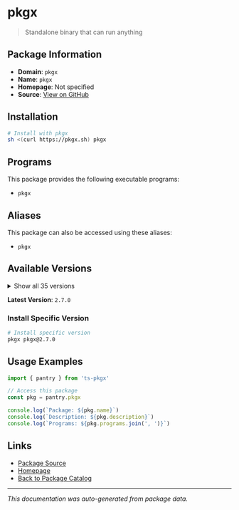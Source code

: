 # pkgx

> Standalone binary that can run anything

## Package Information

- **Domain**: `pkgx`
- **Name**: `pkgx`
- **Homepage**: Not specified
- **Source**: [View on GitHub](https://github.com/pkgxdev/pantry/tree/main/projects/pkgx.sh/package.yml)

## Installation

```bash
# Install with pkgx
sh <(curl https://pkgx.sh) pkgx
```

## Programs

This package provides the following executable programs:

- `pkgx`

## Aliases

This package can also be accessed using these aliases:

- `pkgx`

## Available Versions

<details>
<summary>Show all 35 versions</summary>

- `2.7.0`, `2.6.0`, `2.5.0`, `2.4.0`, `2.3.2`
- `2.3.1`, `2.3.0`, `2.2.1`, `2.2.0`, `2.1.4`
- `2.1.3`, `2.1.2`, `2.1.1`, `2.1.0`, `2.0.0`
- `1.5.0`, `1.4.1`, `1.4.0`, `1.3.1`, `1.3.0`
- `1.2.2`, `1.2.1`, `1.2.0`, `1.1.6`, `1.1.5`
- `1.1.4`, `1.1.3`, `1.1.2`, `1.1.1`, `1.1.0`
- `1.0.4`, `1.0.3`, `1.0.2`, `1.0.1`, `1.0.0`

</details>

**Latest Version**: `2.7.0`

### Install Specific Version

```bash
# Install specific version
pkgx pkgx@2.7.0
```

## Usage Examples

```typescript
import { pantry } from 'ts-pkgx'

// Access this package
const pkg = pantry.pkgx

console.log(`Package: ${pkg.name}`)
console.log(`Description: ${pkg.description}`)
console.log(`Programs: ${pkg.programs.join(', ')}`)
```

## Links

- [Package Source](https://github.com/pkgxdev/pantry/tree/main/projects/pkgx.sh/package.yml)
- [Homepage](#)
- [Back to Package Catalog](../package-catalog.md)

---

*This documentation was auto-generated from package data.*
